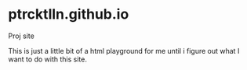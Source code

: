 # ptrcktlln.github.io
Proj site

This is just a little bit of a html playground for me until i figure out what I want to do with this site. 
